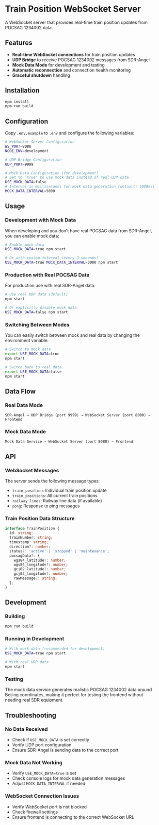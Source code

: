 # Train Position WebSocket Server

A WebSocket server that provides real-time train position updates from POCSAG 1234002 data.

## Features

- **Real-time WebSocket connections** for train position updates
- **UDP Bridge** to receive POCSAG 1234002 messages from SDR-Angel
- **Mock Data Mode** for development and testing
- **Automatic reconnection** and connection health monitoring
- **Graceful shutdown** handling

## Installation

```bash
npm install
npm run build
```

## Configuration

Copy `.env.example` to `.env` and configure the following variables:

```bash
# WebSocket Server Configuration
WS_PORT=8080
NODE_ENV=development

# UDP Bridge Configuration
UDP_PORT=9999

# Mock Data Configuration (for development)
# Set to 'true' to use mock data instead of real UDP data
USE_MOCK_DATA=false
# Interval in milliseconds for mock data generation (default: 5000ms)
MOCK_DATA_INTERVAL=5000
```

## Usage

### Development with Mock Data

When developing and you don't have real POCSAG data from SDR-Angel, you can enable mock data:

```bash
# Enable mock data
USE_MOCK_DATA=true npm start

# Or with custom interval (every 3 seconds)
USE_MOCK_DATA=true MOCK_DATA_INTERVAL=3000 npm start
```

### Production with Real POCSAG Data

For production use with real SDR-Angel data:

```bash
# Use real UDP data (default)
npm start

# Or explicitly disable mock data
USE_MOCK_DATA=false npm start
```

### Switching Between Modes

You can easily switch between mock and real data by changing the environment variable:

```bash
# Switch to mock data
export USE_MOCK_DATA=true
npm start

# Switch back to real data
export USE_MOCK_DATA=false
npm start
```

## Data Flow

### Real Data Mode

```
SDR-Angel → UDP Bridge (port 9999) → WebSocket Server (port 8080) → Frontend
```

### Mock Data Mode

```
Mock Data Service → WebSocket Server (port 8080) → Frontend
```

## API

### WebSocket Messages

The server sends the following message types:

- `train_position`: Individual train position update
- `train_positions`: All current train positions
- `railway_lines`: Railway line data (if available)
- `pong`: Response to ping messages

### Train Position Data Structure

```typescript
interface TrainPosition {
  id: string;
  trainNumber: string;
  timestamp: string;
  direction?: number;
  status?: 'active' | 'stopped' | 'maintenance';
  pocsagData?: {
    wgs84_latitude?: number;
    wgs84_longitude?: number;
    gcj02_latitude?: number;
    gcj02_longitude?: number;
    rawMessage?: string;
  };
}
```

## Development

### Building

```bash
npm run build
```

### Running in Development

```bash
# With mock data (recommended for development)
USE_MOCK_DATA=true npm start

# With real UDP data
npm start
```

### Testing

The mock data service generates realistic POCSAG 1234002 data around Beijing coordinates, making it perfect for testing the frontend without needing real SDR equipment.

## Troubleshooting

### No Data Received

- Check if `USE_MOCK_DATA` is set correctly
- Verify UDP port configuration
- Ensure SDR-Angel is sending data to the correct port

### Mock Data Not Working

- Verify `USE_MOCK_DATA=true` is set
- Check console logs for mock data generation messages
- Adjust `MOCK_DATA_INTERVAL` if needed

### WebSocket Connection Issues

- Verify WebSocket port is not blocked
- Check firewall settings
- Ensure frontend is connecting to the correct WebSocket URL
